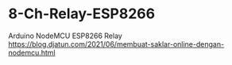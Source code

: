 # 8-Ch-Relay-ESP8266
Arduino NodeMCU ESP8266 Relay 
https://blog.djatun.com/2021/06/membuat-saklar-online-dengan-nodemcu.html
